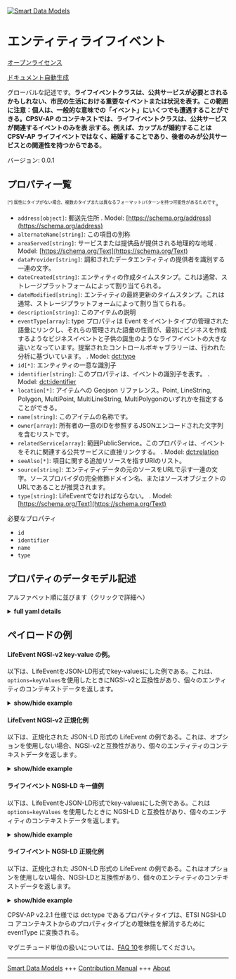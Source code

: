 <!-- 10-Header -->  
[![Smart Data Models](https://smartdatamodels.org/wp-content/uploads/2022/01/SmartDataModels_logo.png "Logo")](https://smartdatamodels.org)  
エンティティライフイベント  
=============<!-- /10-Header -->  
<!-- 15-License -->  
[オープンライセンス](https://github.com/smart-data-models//dataModel.CPSV-AP/blob/master/LifeEvent/LICENSE.md)  
[ドキュメント自動生成](https://docs.google.com/presentation/d/e/2PACX-1vTs-Ng5dIAwkg91oTTUdt8ua7woBXhPnwavZ0FxgR8BsAI_Ek3C5q97Nd94HS8KhP-r_quD4H0fgyt3/pub?start=false&loop=false&delayms=3000#slide=id.gb715ace035_0_60)  
<!-- /15-License -->  
<!-- 20-Description -->  
グローバルな記述です。**ライフイベントクラスは、公共サービスが必要とされるかもしれない、市民の生活における重要なイベントまたは状況を表す。この範囲に注意：個人は、一般的な意味での「イベント」にいくつでも遭遇することができる。CPSV-AP のコンテキストでは、ライフイベントクラスは、公共サービスが関連するイベントのみを表 示する。例えば、カップルが婚約することは CPSV-AP ライフイベントではなく、結婚することであり、後者のみが公共サービスとの関連性を持つからである**。  
バージョン: 0.0.1  
<!-- /20-Description -->  
<!-- 30-PropertiesList -->  

## プロパティ一覧  

<sup><sub>[*] 属性にタイプがない場合、複数のタイプまたは異なるフォーマット/パターンを持つ可能性があるためです</sub></sup>。  
- `address[object]`: 郵送先住所  . Model: [https://schema.org/address](https://schema.org/address)- `alternateName[string]`: この項目の別称  - `areaServed[string]`: サービスまたは提供品が提供される地理的な地域  . Model: [https://schema.org/Text](https://schema.org/Text)- `dataProvider[string]`: 調和されたデータエンティティの提供者を識別する一連の文字。  - `dateCreated[string]`: エンティティの作成タイムスタンプ。これは通常、ストレージプラットフォームによって割り当てられる。  - `dateModified[string]`: エンティティの最終更新のタイムスタンプ。これは通常、ストレージプラットフォームによって割り当てられる。  - `description[string]`: このアイテムの説明  - `eventType[array]`: type プロパティは Event をイベントタイプの管理された語彙にリンクし、それらの管理された語彙の性質が、最初にビジネスを作成するようなビジネスイベントと子供の誕生のようなライフイベントの大きな違いとなっています。提案されたコントロールボキャブラリーは、行われた分析に基づいています。  . Model: [dct:type](dct:type)- `id[*]`: エンティティの一意な識別子  - `identifier[string]`: このプロパティは、イベントの識別子を表す。  . Model: [dct:identifier](dct:identifier)- `location[*]`: アイテムへの Geojson リファレンス。Point, LineString, Polygon, MultiPoint, MultiLineString, MultiPolygonのいずれかを指定することができる。  - `name[string]`: このアイテムの名称です。  - `owner[array]`: 所有者の一意のIDを参照するJSONエンコードされた文字列を含むリストです。  - `relatedService[array]`: 範囲PublicService。このプロパティは、イベントをそれに関連する公共サービスに直接リンクする。  . Model: [dct:relation](dct:relation)- `seeAlso[*]`: 項目に関する追加リソースを指すURIのリスト。  - `source[string]`: エンティティデータの元のソースをURLで示す一連の文字。ソースプロバイダの完全修飾ドメイン名、またはソースオブジェクトのURLであることが推奨されます。  - `type[string]`: LifeEventでなければならない。  . Model: [https://schema.org/Text](https://schema.org/Text)<!-- /30-PropertiesList -->  
<!-- 35-RequiredProperties -->  
必要なプロパティ  
- `id`  - `identifier`  - `name`  - `type`  <!-- /35-RequiredProperties -->  
<!-- 40-RequiredProperties -->  
<!-- /40-RequiredProperties -->  
<!-- 50-DataModelHeader -->  
## プロパティのデータモデル記述  
アルファベット順に並びます（クリックで詳細へ）  
<!-- /50-DataModelHeader -->  
<!-- 60-ModelYaml -->  
<details><summary><strong>full yaml details</strong></summary>    
```yaml  
LifeEvent:    
  description: 'The Life Event class represents an important event or situations in a citizen''s life where public services may be required. Note the scope: an individual will encounter any number of ''events'' in the general sense of the word. In the context of the CPSV-AP, the Life Event class only represents an event for which a Public Service is related. For example, a couple becoming engaged is not a CPSV-AP Life Event, getting married is, since only the latter has any relevance to public services.'    
  properties:    
    address:    
      description: 'The mailing address'    
      properties:    
        addressCountry:    
          description: 'Property. The country. For example, Spain. Model:''https://schema.org/addressCountry'''    
          type: string    
        addressLocality:    
          description: 'Property. The locality in which the street address is, and which is in the region. Model:''https://schema.org/addressLocality'''    
          type: string    
        addressRegion:    
          description: 'Property. The region in which the locality is, and which is in the country. Model:''https://schema.org/addressRegion'''    
          type: string    
        postOfficeBoxNumber:    
          description: 'Property. The post office box number for PO box addresses. For example, 03578. Model:''https://schema.org/postOfficeBoxNumber'''    
          type: string    
        postalCode:    
          description: 'Property. The postal code. For example, 24004. Model:''https://schema.org/https://schema.org/postalCode'''    
          type: string    
        streetAddress:    
          description: 'Property. The street address. Model:''https://schema.org/streetAddress'''    
          type: string    
      type: object    
      x-ngsi:    
        model: https://schema.org/address    
        type: Property    
    alternateName:    
      description: 'An alternative name for this item'    
      type: string    
      x-ngsi:    
        type: Property    
    areaServed:    
      description: 'The geographic area where a service or offered item is provided'    
      type: string    
      x-ngsi:    
        model: https://schema.org/Text    
        type: Property    
    dataProvider:    
      description: 'A sequence of characters identifying the provider of the harmonised data entity.'    
      type: string    
      x-ngsi:    
        type: Property    
    dateCreated:    
      description: 'Entity creation timestamp. This will usually be allocated by the storage platform.'    
      format: date-time    
      type: string    
      x-ngsi:    
        type: Property    
    dateModified:    
      description: 'Timestamp of the last modification of the entity. This will usually be allocated by the storage platform.'    
      format: date-time    
      type: string    
      x-ngsi:    
        type: Property    
    description:    
      description: 'A description of this item'    
      type: string    
      x-ngsi:    
        type: Property    
    eventType:    
      description: 'The type property links an Event to a controlled vocabulary of event types and it is the nature of those controlled vocabularies that is the major difference between a business event, such as creating the business in the first place and a life event, such as the birth of a child. The suggested controlled vocabulary was based on an analysis done.'    
      items:    
        enum:    
          - 'Having a child'    
          - 'Becoming a (social) caretaker'    
          - 'Starting education'    
          - 'Looking for a new job'    
          - 'Losing/quitting a job'    
          - 'Looking for a place to live'    
          - 'Changing relationship status'    
          - 'Driving a vehicle'    
          - 'Travelling abroad'    
          - 'Moving to/from the country'    
          - 'Going into military service'    
          - 'Facing an emergency / health problem'    
          - 'Facing a crime'    
          - Retirement    
          - 'Death of a relative'    
        type: string    
      type: array    
      x-ngsi:    
        model: dct:type    
        type: Property    
    id:    
      anyOf: &lifeevent_-_properties_-_owner_-_items_-_anyof    
        - description: 'Property. Identifier format of any NGSI entity'    
          maxLength: 256    
          minLength: 1    
          pattern: ^[\w\-\.\{\}\$\+\*\[\]`|~^@!,:\\]+$    
          type: string    
        - description: 'Property. Identifier format of any NGSI entity'    
          format: uri    
          type: string    
      description: 'Unique identifier of the entity'    
      x-ngsi:    
        type: Property    
    identifier:    
      description: 'This property represents an Identifier for the Event.'    
      type: string    
      x-ngsi:    
        model: dct:identifier    
        type: Property    
    location:    
      description: 'Geojson reference to the item. It can be Point, LineString, Polygon, MultiPoint, MultiLineString or MultiPolygon'    
      oneOf:    
        - description: 'GeoProperty. Geojson reference to the item. Point'    
          properties:    
            bbox:    
              items:    
                type: number    
              minItems: 4    
              type: array    
            coordinates:    
              items:    
                type: number    
              minItems: 2    
              type: array    
            type:    
              enum:    
                - Point    
              type: string    
          required:    
            - type    
            - coordinates    
          title: 'GeoJSON Point'    
          type: object    
        - description: 'GeoProperty. Geojson reference to the item. LineString'    
          properties:    
            bbox:    
              items:    
                type: number    
              minItems: 4    
              type: array    
            coordinates:    
              items:    
                items:    
                  type: number    
                minItems: 2    
                type: array    
              minItems: 2    
              type: array    
            type:    
              enum:    
                - LineString    
              type: string    
          required:    
            - type    
            - coordinates    
          title: 'GeoJSON LineString'    
          type: object    
        - description: 'GeoProperty. Geojson reference to the item. Polygon'    
          properties:    
            bbox:    
              items:    
                type: number    
              minItems: 4    
              type: array    
            coordinates:    
              items:    
                items:    
                  items:    
                    type: number    
                  minItems: 2    
                  type: array    
                minItems: 4    
                type: array    
              type: array    
            type:    
              enum:    
                - Polygon    
              type: string    
          required:    
            - type    
            - coordinates    
          title: 'GeoJSON Polygon'    
          type: object    
        - description: 'GeoProperty. Geojson reference to the item. MultiPoint'    
          properties:    
            bbox:    
              items:    
                type: number    
              minItems: 4    
              type: array    
            coordinates:    
              items:    
                items:    
                  type: number    
                minItems: 2    
                type: array    
              type: array    
            type:    
              enum:    
                - MultiPoint    
              type: string    
          required:    
            - type    
            - coordinates    
          title: 'GeoJSON MultiPoint'    
          type: object    
        - description: 'GeoProperty. Geojson reference to the item. MultiLineString'    
          properties:    
            bbox:    
              items:    
                type: number    
              minItems: 4    
              type: array    
            coordinates:    
              items:    
                items:    
                  items:    
                    type: number    
                  minItems: 2    
                  type: array    
                minItems: 2    
                type: array    
              type: array    
            type:    
              enum:    
                - MultiLineString    
              type: string    
          required:    
            - type    
            - coordinates    
          title: 'GeoJSON MultiLineString'    
          type: object    
        - description: 'GeoProperty. Geojson reference to the item. MultiLineString'    
          properties:    
            bbox:    
              items:    
                type: number    
              minItems: 4    
              type: array    
            coordinates:    
              items:    
                items:    
                  items:    
                    items:    
                      type: number    
                    minItems: 2    
                    type: array    
                  minItems: 4    
                  type: array    
                type: array    
              type: array    
            type:    
              enum:    
                - MultiPolygon    
              type: string    
          required:    
            - type    
            - coordinates    
          title: 'GeoJSON MultiPolygon'    
          type: object    
      x-ngsi:    
        type: GeoProperty    
    name:    
      description: 'The name of this item.'    
      type: string    
      x-ngsi:    
        type: Property    
    owner:    
      description: 'A List containing a JSON encoded sequence of characters referencing the unique Ids of the owner(s)'    
      items:    
        anyOf: *lifeevent_-_properties_-_owner_-_items_-_anyof    
        description: 'Property. Unique identifier of the entity'    
      type: array    
      x-ngsi:    
        type: Property    
    relatedService:    
      description: 'Range: PublicService. This property links an event directly to a public service that is related to it.'    
      items:    
        anyOf:    
          - description: 'Property. Array of identifiers format of any NGSI entity.'    
            maxLength: 256    
            minLength: 1    
            pattern: ^[\w\-\.\{\}\$\+\*\[\]`|~^@!,:\\]+$    
            type: string    
          - description: 'Property. Array of URIs format of any NGSI entity.'    
            format: uri    
            type: string    
      type: array    
      x-ngsi:    
        model: dct:relation    
        type: Relationship    
    seeAlso:    
      description: 'list of uri pointing to additional resources about the item'    
      oneOf:    
        - items:    
            format: uri    
            type: string    
          minItems: 1    
          type: array    
        - format: uri    
          type: string    
      x-ngsi:    
        type: Property    
    source:    
      description: 'A sequence of characters giving the original source of the entity data as a URL. Recommended to be the fully qualified domain name of the source provider, or the URL to the source object.'    
      type: string    
      x-ngsi:    
        type: Property    
    type:    
      description: 'It has to be LifeEvent.'    
      enum:    
        - LifeEvent    
      type: string    
      x-ngsi:    
        model: https://schema.org/Text    
        type: Property    
  required:    
    - id    
    - type    
    - identifier    
    - name    
  type: object    
  x-derived-from: ""    
  x-disclaimer: 'Redistribution and use in source and binary forms, with or without modification, are permitted  provided that the license conditions are met. Copyleft (c) 2021 Contributors to Smart Data Models Program'    
  x-license-url: https://github.com/smart-data-models/dataModel.CPSV-AP/blob/master/LifeEvent/LICENSE.md    
  x-model-schema: https://smart-data-models.github.io/dataModel.CPSV-AP/LifeEvent/schema.json    
  x-model-tags: CEFAT4CITIES    
  x-version: 0.0.1    
```  
</details>    
<!-- /60-ModelYaml -->  
<!-- 70-MiddleNotes -->  
<!-- /70-MiddleNotes -->  
<!-- 80-Examples -->  
## ペイロードの例  
#### LifeEvent NGSI-v2 key-value の例。  
以下は、LifeEventをJSON-LD形式でkey-valuesにした例である。これは、`options=keyValues`を使用したときにNGSI-v2と互換性があり、個々のエンティティのコンテキストデータを返します。  
<details><summary><strong>show/hide example</strong></summary>    
```json  
{  
  "id": "urn:ngsi-ld:CPSV-AP:LifeEvent:4157c56b-754b-4f92-b4b1-0256b9a472a2",  
  "type": "LifeEvent",  
  "identifier": "http://cefat4cities.crosslang.com/content/LifeEvent0e1037aafacc4fc39ee14d3c4391cc78",  
  "name": "Life Event in the city",  
  "eventType": [  
    "Starting education"  
  ],  
  "description": "This life event groups any public service related to education, for example pre-school education, elementary school, higher education and university…",  
  "relatedService": [  
    "urn:ngsi-ld:CPSV-AP:PublicService:8566f45a-8b9e-46d5-8371-81c6dd0ddad5",  
    "urn:ngsi-ld:CPSV-AP:PublicService:8566f45a-5a3e-2d9a-8371-81c6ad0ddad5"  
  ]  
}  
```  
</details>  
#### LifeEvent NGSI-v2 正規化例  
以下は、正規化された JSON-LD 形式の LifeEvent の例である。これは、オプションを使用しない場合、NGSI-v2と互換性があり、個々のエンティティのコンテキストデータを返します。  
<details><summary><strong>show/hide example</strong></summary>    
```json  
{  
  "id": "urn:ngsi-ld:CPSV-AP:LifeEvent:4157c56b-754b-4f92-b4b1-0256b9a472a2",  
  "type": "LifeEvent",  
  "identifier": {  
    "type": "Text",  
    "value": "http://cefat4cities.crosslang.com/content/LifeEvent0e1037aafacc4fc39ee14d3c4391cc78"  
  },  
  "name": {  
    "type": "Text",  
    "value": "Life Event in the city"  
  },  
  "eventType": {  
    "type": "array",  
    "value": [  
      "Starting education"  
    ]  
  },  
  "description": {  
    "type": "Text",  
    "value": "This life event groups any public service related to education, for example pre-school education, elementary school, higher education and university…"  
  },  
  "relatedService": {  
    "type": "array",  
    "value": [  
      "urn:ngsi-ld:CPSV-AP:PublicService:8566f45a-8b9e-46d5-8371-81c6dd0ddad5",  
      "urn:ngsi-ld:CPSV-AP:PublicService:8566f45a-5a3e-2d9a-8371-81c6ad0ddad5"  
    ]  
  }  
}  
```  
</details>  
#### ライフイベント NGSI-LD キー値例  
以下は、LifeEventをJSON-LD形式でkey-valuesにした例である。これは `options=keyValues` を使用したときに NGSI-LD と互換性があり、個々のエンティティのコンテキストデータを返します。  
<details><summary><strong>show/hide example</strong></summary>    
```json  
{  
    "id": "urn:ngsi-ld:CPSV-AP:LifeEvent:4157c56b-754b-4f92-b4b1-0256b9a472a2",  
    "type": "LifeEvent",  
    "identifier": "http://cefat4cities.crosslang.com/content/LifeEvent0e1037aafacc4fc39ee14d3c4391cc78",  
    "name": "Life Event in the city",  
    "eventType": [  
        "Starting education"  
    ],  
    "description": "This life event groups any public service related to education, for example pre-school education, elementary school, higher education and university\u2026",  
    "relatedService": [  
        "urn:ngsi-ld:CPSV-AP:PublicService:8566f45a-8b9e-46d5-8371-81c6dd0ddad5",  
        "urn:ngsi-ld:CPSV-AP:PublicService:8566f45a-5a3e-2d9a-8371-81c6ad0ddad5"  
    ],  
    "@context": [  
        "https://smart-data-models.github.io/dataModel.CPSV-AP/context.jsonld",  
        "https://raw.githubusercontent.com/smart-data-models/dataModel.CPSV-AP/master/context.jsonld"  
    ]  
}  
```  
</details>  
#### ライフイベント NGSI-LD 正規化例  
以下は、正規化された JSON-LD 形式の LifeEvent の例である。これはオプションを使用しない場合、NGSI-LDと互換性があり、個々のエンティティのコンテキストデータを返します。  
<details><summary><strong>show/hide example</strong></summary>    
```json  
{  
    "id": "urn:ngsi-ld:CPSV-AP:LifeEvent:4157c56b-754b-4f92-b4b1-0256b9a472a2",  
    "type": "LifeEvent",  
    "identifier": {  
        "type": "Property",  
        "value": "http://cefat4cities.crosslang.com/content/LifeEvent0e1037aafacc4fc39ee14d3c4391cc78"  
    },  
    "name": {  
        "type": "Property",  
        "value": "Life Event in the city"  
    },  
    "eventType": {  
        "type": "Property",  
        "value": [  
            "Starting education"  
        ]  
    },  
    "description": {  
        "type": "Property",  
        "value": "This life event groups any public service related to education, for example pre-school education, elementary school, higher education and university\u2026"  
    },  
    "relatedService": {  
        "type": "Property",  
        "value": [  
            "urn:ngsi-ld:CPSV-AP:PublicService:8566f45a-8b9e-46d5-8371-81c6dd0ddad5",  
            "urn:ngsi-ld:CPSV-AP:PublicService:8566f45a-5a3e-2d9a-8371-81c6ad0ddad5"  
        ]  
    },  
    "@context": [  
        "https://smart-data-models.github.io/dataModel.CPSV-AP/context.jsonld",  
        "https://raw.githubusercontent.com/smart-data-models/dataModel.CPSV-AP/master/context.jsonld"  
    ]  
}  
```  
</details><!-- /80-Examples -->  
<!-- 90-FooterNotes -->  
CPSV-AP v2.2.1 仕様では dct:type であるプロパティタイプは、ETSI NGSI-LD コ アコンテキストからのプロパティタイプとの曖昧性を解消するために eventType に変換される。  
<!-- /90-FooterNotes -->  
<!-- 95-Units -->  
マグニチュード単位の扱いについては、[FAQ 10](https://smartdatamodels.org/index.php/faqs/)を参照してください。  
<!-- /95-Units -->  
<!-- 97-LastFooter -->  
---  
[Smart Data Models](https://smartdatamodels.org) +++ [Contribution Manual](https://bit.ly/contribution_manual) +++ [About](https://bit.ly/Introduction_SDM)<!-- /97-LastFooter -->  

